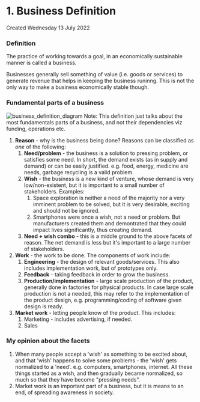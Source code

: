 # 1. Business Definition
Created Wednesday 13 July 2022

### Definition
The practice of working towards a goal, in an economically sustainable manner is called a business.

Businesses generally sell something of value (i.e. goods or services) to generate revenue that helps in keeping the business runinng. This is not the only way to make a business economically stable though.

### Fundamental parts of a business
![business_definition_diagram](business_definition.drawio.svg)
Note: This definition just talks about the most fundamentals parts of a business, and not their dependencies viz funding, operations etc.

1. **Reason** - why is the business being done? Reasons can be classified as *one* of the following:
	1. **Need/problem** - the business is a solution to pressing problem, or satisfies some need. In short, the demand exists (as in supply and demand) or can be easily justified. e.g. food, energy, medicine are needs, garbage recycling is a valid problem.
	2. **Wish** - the business is a new kind of venture, whose demand is very low/non-existent, but it is important to a small number of stakeholders. Examples:
		1. Space exploration is neither a need of the majority nor a very imminent problem to be solved, but it is very desirable, exciting and should not be ignored.
		2. Smartphones were once a wish, not a need or problem. But manufacturers created them and demontrated that they could impact lives significantly, thus creating demand.
	3. **Need + wish combo** - this is a middle ground to the above facets of reason. The net demand is less but it's important to a large number of stakeholders.
2. **Work** - the work to be done. The components of work include:
	1. **Engineering** - the design of relevant goods/services. This also includes implementation work, but of prototypes only.
	2. **Feedback** - taking feedback in order to grow the business.
	3. **Production/implementation** - large scale production of the product, generally done in factories for physical products. In case large scale production is not a needed, this may refer to the implementation of the product design, e.g. programming/coding of software given design is ready.
3. **Market work** - letting people know of the product. This includes:
	1. Marketing - includes advertising, if needed.
	2. Sales

### My opinion about the facets
1. When many people accept a 'wish' as something to be excited about, and that 'wish' happens to solve some problems - the 'wish' gets normalized to a 'need'. e.g. computers, smartphones, internet. All these things started as a wish, and then gradually became normalized, so much so that they have become "pressing needs".
2. Market work is an important part of a business, but it is means to an end, of spreading awareness in society.
